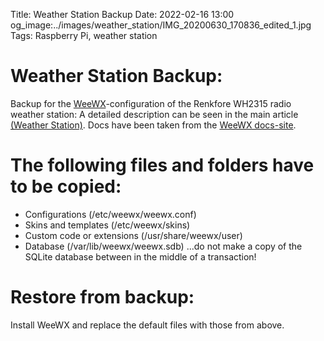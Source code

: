 Title: Weather Station Backup
Date: 2022-02-16 13:00
og_image:../images/weather_station/IMG_20200630_170836_edited_1.jpg
Tags: Raspberry Pi, weather station

# Weather Station Backup:
Backup for the [WeeWX](http://www.weewx.com/)-configuration of the Renkfore WH2315 radio weather station:
A detailed description can be seen in the main article [(Weather Station)](https://markus-site.at/weather-station.html).
Docs have been taken from the [WeeWX docs-site](http://weewx.com/docs/usersguide.htm#backup).


# The following files and folders have to be copied: 
* Configurations (/etc/weewx/weewx.conf)
* Skins and templates (/etc/weewx/skins)
* Custom code or extensions (/usr/share/weewx/user)
* Database (/var/lib/weewx/weewx.sdb)  ...do not make a copy of the SQLite database between in the middle of a transaction!

# Restore from backup:
Install WeeWX and replace the default files with those from above.
